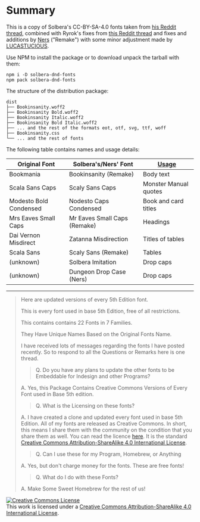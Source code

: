 # Summary

This is a copy of Solbera's CC-BY-SA-4.0 fonts taken from [his Reddit thread](https://www.reddit.com/r/UnearthedArcana/comments/3vpphx/5e_font_package_embeddable_cc_edition/), combined with Ryrok's fixes from [this Reddit thread](https://www.reddit.com/r/UnearthedArcana/comments/4loka0/fixed_versions_of_solberas_fonts/) and fixes and additions by [Ners](https://www.reddit.com/r/UnearthedArcana/comments/71wzc2/new_indesign_template_and_open_source_fonts/) ("Remake") with some minor adjustment made by [LUCASTUCIOUS](http://github.com/lucastucious).

Use NPM to install the package or to download unpack the tarball with them:

    npm i -D solbera-dnd-fonts
    npm pack solbera-dnd-fonts

The structure of the distribution package:

    dist
    ├── Bookinsanity.woff2
    ├── Bookinsanity Bold.woff2
    ├── Bookinsanity Italic.woff2
    ├── Bookinsanity Bold Italic.woff2
    ├── ... and the rest of the formats eot, otf, svg, ttf, woff
    ├── Bookinsanity.css
    └── ... and the rest of fonts

The following table contains names and usage details:

| Original Font          | Solbera's/Ners' Font         | [Usage](http://taxidermicowlbear.weebly.com/dd-fonts.html) |
| ---------------------- | ---------------------------- | --------------------- |
| Bookmania              | Bookinsanity (Remake)        | Body text             |
| Scala Sans Caps        | Scaly Sans Caps              | Monster Manual quotes |
| Modesto Bold Condensed | Nodesto Caps Condensed       | Book and card titles  |
| Mrs Eaves Small Caps   | Mr Eaves Small Caps (Remake) | Headings              |
| Dai Vernon Misdirect   | Zatanna Misdirection         | Titles of tables      |
| Scala Sans             | Scaly Sans (Remake)          | Tables                |
| (unknown)              | Solbera Imitation            | Drop caps             |
| (unknown)              | Dungeon Drop Case (Ners)     | Drop caps             |

---

> Here are updated versions of every 5th Edition font.
>
> This is every font used in base 5th Edition, free of all restrictions.
>
> This contains contains 22 Fonts in 7 Families.
> 
> They Have Unique Names Based on the Original Fonts Name.
>
> I have received lots of messages regarding the fonts I have posted recently. So
> to respond to all the Questions or Remarks here is one thread.
>    
> > Q. Do you have any plans to update the other fonts to be Embeddable for Indesign
>      and other Programs?
>    
> A. Yes, this Package Contains Creative Commons Versions of Every Font used in
>    Base 5th edition.
>
> > Q. What is the Licensing on these fonts?
>
> A. I have created a clone and updated every font used in base 5th Edition.
>    All of my fonts are released as Creative Commons. In short, this means I
>    share them with the community on the condition that you share them as
>    well. You can read the licence [here](http://creativecommons.org/licenses/by-sa/4.0/). 
>    It is the standard [Creative Commons Attribution-ShareAlike 4.0 International License](http://creativecommons.org/licenses/by-sa/4.0/).
>
> > Q. Can I use these for my Program, Homebrew, or Anything
>
> A. Yes, but don't charge money for the fonts. These are free fonts!
>
> > Q. What do I do with these Fonts?
>
> A. Make Some Sweet Homebrew for the rest of us!

<a rel="license" href="http://creativecommons.org/licenses/by-sa/4.0/"><img alt="Creative Commons License" style="border-width:0" src="https://i.creativecommons.org/l/by-sa/4.0/88x31.png" /></a><br />This work is licensed under a <a rel="license" href="http://creativecommons.org/licenses/by-sa/4.0/">Creative Commons Attribution-ShareAlike 4.0 International License</a>.
